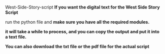 West-Side-Story-script
<b>If you want the digital text for the West Side Story Script</b>

run the python file and <b>make sure you have all the required modules.</b> 

<b>it will take a while to process, and you can copy the output and put it into a text file.</b>

<b>You can also download the txt file or the pdf file for the actual script</b>
